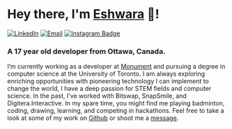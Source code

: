 # Hey there, I'm [Eshwara](https://eshwara.ca/) 👋!
[![LinkedIn](https://img.shields.io/badge/LinkedIn-blue?style=flat&logo=Linkedin&logoColor=white&link=https://www.linkedin.com/in/eshwara-chock-b07bb11b2/)](https://www.linkedin.com/in/eshwara-chock-b07bb11b2/) 
[![Email](https://img.shields.io/badge/eshchock1@gmail.com-ea4335?style=flat&logo=Gmail&logoColor=white&link=mailto:eshchock1@gmail.com)](mailto:eshchock1@gmail.com) 
[![Instagram Badge](https://img.shields.io/badge/@eshwara_chock-f5307d?style=flat-square&logo=Instagram&logoColor=white)](https://www.instagram.com/eshwara_chock/)

### A 17 year old developer from Ottawa, Canada.

I’m currently working as a developer at [Monument](https://monument.app/) and pursuing a degree in computer science at the University of Toronto. I am always exploring enriching opportunities with pioneering technology I can implement to change the world, I have a deep passion for STEM fields and computer science. In the past, I’ve worked with Bitswap, SnapSmile, and Digitera.Interactive. In my spare time, you might find me playing badminton, coding, drawing, learning, and competing in hackathons. Feel free to take a look at some of my work on [Github](https://github.com/Eshchock1) or shoot me a [message](mailto:eshchock1@gmail.com).
